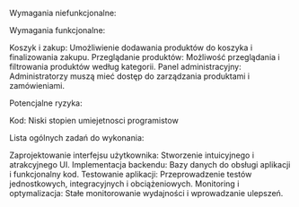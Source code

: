 Wymagania niefunkcjonalne:




Wymagania funkcjonalne:


Koszyk i zakup: Umożliwienie dodawania produktów do koszyka i finalizowania zakupu.
Przeglądanie produktów: Możliwość przeglądania i filtrowania produktów według kategorii.
Panel administracyjny: Administratorzy muszą mieć dostęp do zarządzania produktami i zamówieniami.


Potencjalne ryzyka:

Kod: Niski stopien umiejetnosci programistow

Lista ogólnych zadań do wykonania:

Zaprojektowanie interfejsu użytkownika: Stworzenie intuicyjnego i atrakcyjnego UI.
Implementacja backendu:  Bazy danych do obsługi aplikacji i funkcjonalny kod.
Testowanie aplikacji: Przeprowadzenie testów jednostkowych, integracyjnych i obciążeniowych.
Monitoring i optymalizacja: Stałe monitorowanie wydajności i wprowadzanie ulepszeń.
